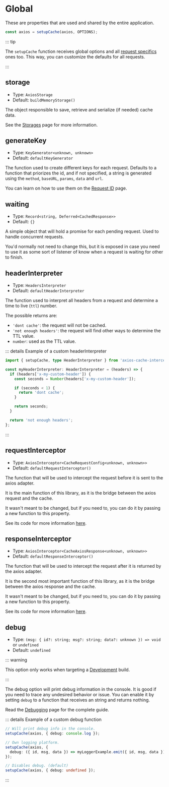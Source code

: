 # Global

These are properties that are used and shared by the entire application.

```js
const axios = setupCache(axios, OPTIONS);
```

::: tip

The `setupCache` function receives global options and all
[request specifics](./config/request-specifics.md) ones too. This way, you can customize the
defaults for all requests.

:::

## storage <Badge text="optional" type="warning"/>

- Type: `AxiosStorage`
- Default: `buildMemoryStorage()`

The object responsible to save, retrieve and serialize (if needed) cache data.

See the [Storages](./guide/storages.md) page for more information.

## generateKey <Badge text="optional" type="warning"/>

- Type: `KeyGenerator<unknown, unknown>`
- Default: `defaultKeyGenerator`

The function used to create different keys for each request. Defaults to a function that
priorizes the id, and if not specified, a string is generated using the `method`,
`baseURL`, `params`, `data` and `url`.

You can learn on how to use them on the
[Request ID](./guide/request-id.md#custom-generator) page.

## waiting <Badge text="optional" type="warning"/>

- Type: `Record<string, Deferred<CachedResponse>>`
- Default: `{}`

A simple object that will hold a promise for each pending request. Used to handle
concurrent requests.

You'd normally not need to change this, but it is exposed in case you need to use it as
some sort of listener of know when a request is waiting for other to finish.

## headerInterpreter <Badge text="optional" type="warning"/>

- Type: `HeadersInterpreter`
- Default: `defaultHeaderInterpreter`

The function used to interpret all headers from a request and determine a time to live
(`ttl`) number.

The possible returns are:

- `'dont cache'`: the request will not be cached.
- `'not enough headers'`: the request will find other ways to determine the TTL value.
- `number`: used as the TTL value.

::: details Example of a custom headerInterpreter

```ts
import { setupCache, type HeaderInterpreter } from 'axios-cache-interceptor';

const myHeaderInterpreter: HeaderInterpreter = (headers) => {
  if (headers['x-my-custom-header']) {
    const seconds = Number(headers['x-my-custom-header']);

    if (seconds < 1) {
      return 'dont cache';
    }

    return seconds;
  }

  return 'not enough headers';
};
```

:::

## requestInterceptor <Badge text="optional" type="warning"/>

- Type: `AxiosInterceptor<CacheRequestConfig<unknown, unknown>>`
- Default: `defaultRequestInterceptor()`

The function that will be used to intercept the request before it is sent to the axios
adapter.

It is the main function of this library, as it is the bridge between the axios request and
the cache.

It wasn't meant to be changed, but if you need to, you can do it by passing a new function
to this property.

See its code for more information
[here](https://github.com/arthurfiorette/axios-cache-interceptor/tree/main/src/interceptors).

## responseInterceptor <Badge text="optional" type="warning"/>

- Type: `AxiosInterceptor<CacheAxiosResponse<unknown, unknown>>`
- Default: `defaultResponseInterceptor()`

The function that will be used to intercept the request after it is returned by the axios
adapter.

It is the second most important function of this library, as it is the bridge between the
axios response and the cache.

It wasn't meant to be changed, but if you need to, you can do it by passing a new function
to this property.

See its code for more information
[here](https://github.com/arthurfiorette/axios-cache-interceptor/tree/main/src/interceptors).

## debug <Badge text="dev only" type="danger"/> <Badge text="optional" type="warning"/>

- Type: `(msg: { id?: string; msg?: string; data?: unknown }) => void` or `undefined`
- Default: `undefined`

::: warning

This option only works when targeting a [Development](./guide/debugging.md) build.

:::

The debug option will print debug information in the console. It is good if you need to
trace any undesired behavior or issue. You can enable it by setting `debug` to a function
that receives an string and returns nothing.

Read the [Debugging](./guide/debugging.md) page for the complete guide.

::: details Example of a custom debug function

```ts
// Will print debug info in the console.
setupCache(axios, { debug: console.log });

// Own logging platform.
setupCache(axios, {
  debug: ({ id, msg, data }) => myLoggerExample.emit({ id, msg, data })
});

// Disables debug. (default)
setupCache(axios, { debug: undefined });
```

:::
